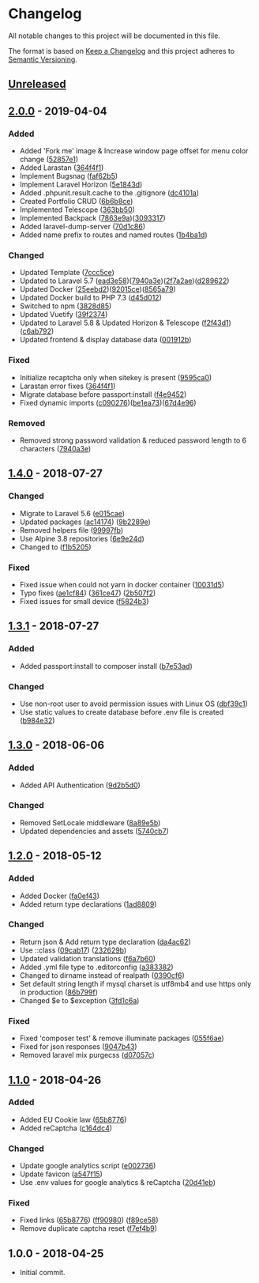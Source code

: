 # Changelog
All notable changes to this project will be documented in this file.

The format is based on [Keep a Changelog](https://keepachangelog.com/en/1.0.0/)
and this project adheres to [Semantic Versioning](https://semver.org/spec/v2.0.0.html).

## [Unreleased]

## [2.0.0]  - 2019-04-04

### Added
- Added 'Fork me' image & Increase window page offset for menu color change ([52857e1](https://github.com/FaZeRs/naurislinde.com/commit/52857e11d71b638eb53e22952dd4f579541384d9))
- Added Larastan ([364f4f1](https://github.com/FaZeRs/naurislinde.com/commit/364f4f1ceb8af1018c7726a5b98043995fa5140d))
- Implement Bugsnag ([faf62b5](https://github.com/FaZeRs/naurislinde.com/commit/faf62b5e46962791809ba5e4748b620c0110af42))
- Implement Laravel Horizon ([5e1843d](https://github.com/FaZeRs/naurislinde.com/commit/5e1843d857b5195a776255772f007900be09ba5b))
- Added .phpunit.result.cache to the .gitignore ([dc4101a](https://github.com/FaZeRs/naurislinde.com/commit/dc4101a88951fd022b2dc1daf416fdfeca3a5e8d))
- Created Portfolio CRUD ([6b6b8ce](https://github.com/FaZeRs/naurislinde.com/commit/6b6b8cecd562f71bf6ecf2e2d079f2a1cecee448))
- Implemented Telescope ([363bb50](https://github.com/FaZeRs/naurislinde.com/commit/363bb5001e6bb975fbd8fd361041bdb71e0df36a))
- Implemented Backpack ([7863e9a](https://github.com/FaZeRs/naurislinde.com/commit/7863e9aeef0657a52e39055e8a8198f4b561bb28))([3093317](https://github.com/FaZeRs/naurislinde.com/commit/3093317482204dbeed8faa75378306ea3e5ff09b))
- Added laravel-dump-server ([70d1c86](https://github.com/FaZeRs/naurislinde.com/commit/70d1c86fe138b36fbda70d0b752eba8b89e6ea98))
- Added name prefix to routes and named routes ([1b4ba1d](https://github.com/FaZeRs/naurislinde.com/commit/1b4ba1d3c3ada65bd777a7ec731304501da824ba))

### Changed
- Updated Template ([7ccc5ce](https://github.com/FaZeRs/naurislinde.com/commit/7ccc5ce0b32da35815db308c5c76de7aa2b88f26))
- Updated to Laravel 5.7 ([ead3e58](https://github.com/FaZeRs/naurislinde.com/commit/ead3e585b8a61c9367fdf4482bbf9f1ecab6afde))([7940a3e](https://github.com/FaZeRs/naurislinde.com/commit/0be999f255058224f2e68cd9ea02e7d34bd46e43))([2f7a2ae](https://github.com/FaZeRs/naurislinde.com/commit/2f7a2aed1277d32133441ce58fe316b8a6d981f3))([d289622](https://github.com/FaZeRs/naurislinde.com/commit/d289622fac80588d77522f2097200911cc7b15a8))
- Updated Docker ([25eebd2](https://github.com/FaZeRs/naurislinde.com/commit/25eebd243765870f12bb96f9c097111bd85f06b6))([92015ce](https://github.com/FaZeRs/naurislinde.com/commit/92015ce3086de1e0addb5053dbdf78e0938c9367))([8565a79](https://github.com/FaZeRs/naurislinde.com/commit/8565a793cf42855f8512fb784f5202cdfed13083))
- Updated Docker build to PHP 7.3 ([d45d012](https://github.com/FaZeRs/naurislinde.com/commit/d45d0125db100c55b3858628764f75c1b032ce86))
- Switched to npm ([3828d85](https://github.com/FaZeRs/naurislinde.com/commit/3828d85cd72f0aa8cbb07ba2b49dd0e653b523c7))
- Updated Vuetify ([39f2374](https://github.com/FaZeRs/naurislinde.com/commit/39f23748a9c9345050ad6087c277c87a2be5224b))
- Updated to Laravel 5.8 & Updated Horizon & Telescope ([f2f43d1](https://github.com/FaZeRs/naurislinde.com/commit/f2f43d16ef81ba92d14853625e0461b44db8655f))([c6ab792](https://github.com/FaZeRs/naurislinde.com/commit/c6ab7923a0e525444d100b18deb855ce93446b7f))
- Updated frontend & display database data ([001912b](https://github.com/FaZeRs/naurislinde.com/commit/001912b3c6aab9f1a279b9eda146562ccc29b904))

### Fixed
- Initialize recaptcha only when sitekey is present ([9595ca0](https://github.com/FaZeRs/naurislinde.com/commit/9595ca0d89cd0fb7a3a9033613a43767ba646d19))
- Larastan error fixes ([364f4f1](https://github.com/FaZeRs/naurislinde.com/commit/364f4f1ceb8af1018c7726a5b98043995fa5140d))
- Migrate database before passport:install ([f4e9452](https://github.com/FaZeRs/naurislinde.com/commit/f4e94521713a544f4f1a6b8b7a8c2cc43b304382))
- Fixed dynamic imports ([c090276](https://github.com/FaZeRs/naurislinde.com/commit/c090276352b0cabd9c418ba09b86a966f64ab5ae))([be1ea73](https://github.com/FaZeRs/naurislinde.com/commit/be1ea73015e197c628d2b727fe499299cd636719))([67d4e96](https://github.com/FaZeRs/naurislinde.com/commit/67d4e962d6e3f551d11a65ab2399aeddac15f26e))

### Removed
- Removed strong password validation & reduced password length to 6 characters ([7940a3e](https://github.com/FaZeRs/naurislinde.com/commit/7940a3ee07c33ac9114d157cf473f6898ef36465))

## [1.4.0]  - 2018-07-27

### Changed
- Migrate to Laravel 5.6 ([e015cae](https://github.com/FaZeRs/naurislinde.com/commit/e015caef3e0660cc9cb5866963fdaa6d8bc14dfb))
- Updated packages ([ac14174](https://github.com/FaZeRs/naurislinde.com/commit/ac1417410baf56845cfac80cd3d3c2a82df64cd0)) ([9b2289e](https://github.com/FaZeRs/naurislinde.com/commit/9b2289ec48ca17183cb3c6ff74ea2392f524296f))
- Removed helpers file ([99997fb](https://github.com/FaZeRs/naurislinde.com/commit/99997fb959efaee1a71f2a67af14a81b34901aac))
- Use Alpine 3.8 repositories ([6e9e24d](https://github.com/FaZeRs/naurislinde.com/commit/6e9e24df9b915a2b75f7e6cbc12a841caa57a85c))
- Changed <v-text-field multi-line> to <v-textarea> ([f1b5205](https://github.com/FaZeRs/naurislinde.com/commit/f1b52053d272f85205f457646c2588bb238f35e7))

### Fixed
- Fixed issue when could not yarn in docker container ([10031d5](https://github.com/FaZeRs/naurislinde.com/commit/10031d511e651a79a981ac192f23b6b2a92700e1))
- Typo fixes ([ae1cf84](https://github.com/FaZeRs/naurislinde.com/commit/ae1cf846c38e9ee0962ec2d694004733db6c1c7f)) ([361ce47](https://github.com/FaZeRs/naurislinde.com/commit/361ce474d3823b79bc7ce7cbf1f2428d8d7ef65d)) ([2b507f2](https://github.com/FaZeRs/naurislinde.com/commit/2b507f256da6ed8d026cc0b877a140ca386152e1))
- Fixed issues for small device ([f5824b3](https://github.com/FaZeRs/naurislinde.com/commit/f5824b3f293274d149139a52bb3e3ba19876a8fc))

## [1.3.1]  - 2018-07-27

### Added
- Added passport:install to composer install ([b7e53ad](https://github.com/FaZeRs/naurislinde.com/commit/b7e53ad3152efa1307f3d00c12054e55543c75f0))

### Changed
- Use non-root user to avoid permission issues with Linux OS ([dbf39c1](https://github.com/FaZeRs/naurislinde.com/commit/dbf39c1b75d6340db1474419abb9ac83c6311c2a))
- Use static values to create database before .env file is created  ([b984e32](https://github.com/FaZeRs/naurislinde.com/commit/b984e3276ec2e82ca1d17383ffbc3a9c7cb06556))

## [1.3.0]  - 2018-06-06

### Added
- Added API Authentication ([9d2b5d0](https://github.com/FaZeRs/naurislinde.com/commit/9d2b5d0c53b2485bafd3e2a13936da4229a2053e))

### Changed
- Removed SetLocale middleware ([8a89e5b](https://github.com/FaZeRs/naurislinde.com/commit/8a89e5b5ad6f319eabb6ad5becdc0c5cf2ef7745))
- Updated dependencies and assets ([5740cb7](https://github.com/FaZeRs/naurislinde.com/commit/5740cb7fa22cceec86ec7f856e87f49c1529c1bc))

## [1.2.0]  - 2018-05-12

### Added
- Added Docker ([fa0ef43](https://github.com/FaZeRs/naurislinde.com/commit/fa0ef437ed8f8b402a53e07a23803528f2841b84))
- Added return type declarations ([1ad8809](https://github.com/FaZeRs/naurislinde.com/commit/1ad88097ed0a84b2379f9de6739f07849758fd3e))

### Changed
- Return json & Add return type declaration ([da4ac62](https://github.com/FaZeRs/naurislinde.com/commit/da4ac62483071d6ac4d8f312d9d8bb4abd5cbcf5))
- Use ::class ([09cab17](https://github.com/FaZeRs/naurislinde.com/commit/09cab17ffd98091568d793eadddb35b661bc0907)) ([232629b](https://github.com/FaZeRs/naurislinde.com/commit/232629b6aa161925b9d3520a719fcf434a421ace))
- Updated validation translations ([f6a7b60](https://github.com/FaZeRs/naurislinde.com/commit/f6a7b60b10358f95b8f52871ecafddbfbe837ae0))
- Added .yml file type to .editorconfig ([a383382](https://github.com/FaZeRs/naurislinde.com/commit/a383382aeec7112f3fd86946ab1435a2f7329274))
- Changed to dirname instead of realpath ([0390cf6](https://github.com/FaZeRs/naurislinde.com/commit/0390cf6a1e7049a63637dc83b77007a2e268fffd))
- Set default string length if mysql charset is utf8mb4 and use https only in production ([86b799f](https://github.com/FaZeRs/naurislinde.com/commit/86b799fb8797887efd17b9b8aad55e8ddaa022ba))
- Changed $e to $exception ([3fd1c6a](https://github.com/FaZeRs/naurislinde.com/commit/3fd1c6a709f8376019857a9f05ca660954d24480))

### Fixed
- Fixed 'composer test' & remove illuminate packages ([055f6ae](https://github.com/FaZeRs/naurislinde.com/commit/055f6ae67a11701a5320f2e9dca2fb2c7903c400))
- Fixed for json responses ([9047b43](https://github.com/FaZeRs/naurislinde.com/commit/9047b430b285797a98848957d476ec73a705cdd0))
- Removed laravel mix purgecss ([d07057c](https://github.com/FaZeRs/naurislinde.com/commit/d07057cbb9c003ef48d34c51b9b90fdce8cf8013))

## [1.1.0]  - 2018-04-26

### Added
- Added EU Cookie law ([65b8776](https://github.com/FaZeRs/naurislinde.com/commit/c164dc437db60e6f2cf8617e1efd2edc73d86331))
- Added reCaptcha ([c164dc4](https://github.com/FaZeRs/naurislinde.com/commit/2494af209d1b5410a6d22540b1de4ed7ba214333))

### Changed
- Update google analytics script ([e002736](https://github.com/FaZeRs/naurislinde.com/commit/e002736ea3782cbe3779da7edce6fe1fa19cb23c))
- Update favicon ([a547f15](https://github.com/FaZeRs/naurislinde.com/commit/a547f15913c3bac5069b5fe5d1ca4a13dcf88206))
- Use .env values for google analytics & reCaptcha ([20d41eb](https://github.com/FaZeRs/naurislinde.com/commit/20d41eb1d8159925b084384085da9e29a17c64b5))

### Fixed
- Fixed links ([65b8776](https://github.com/FaZeRs/naurislinde.com/commit/65b8776fb48abca9243ae16ec4ad6bea10f140f7)) ([ff90980](https://github.com/FaZeRs/naurislinde.com/commit/ff90980b82eb22d6c24f08e4a72ade4311a529fb)) ([f89ce58](https://github.com/FaZeRs/naurislinde.com/commit/f89ce584103a9c15af4d3e40466207abe0993948))
- Remove duplicate captcha reset ([f7ef4b9](https://github.com/FaZeRs/naurislinde.com/commit/f7ef4b95c93aa38fb6344321aed40aa4f5629ce4))

## 1.0.0 - 2018-04-25
- Initial commit.

[Unreleased]: https://github.com/fazers/naurislinde.com/compare/2.0.0...HEAD
[2.0.0]: https://github.com/fazers/naurislinde.com/compare/1.4.0...2.0.0
[1.4.0]: https://github.com/fazers/naurislinde.com/compare/1.3.1...1.4.0
[1.3.1]: https://github.com/fazers/naurislinde.com/compare/1.3.0...1.3.1
[1.3.0]: https://github.com/fazers/naurislinde.com/compare/1.2.0...1.3.0
[1.2.0]: https://github.com/fazers/naurislinde.com/compare/1.1.0...1.2.0
[1.1.0]: https://github.com/fazers/naurislinde.com/compare/1.0.0...1.1.0
